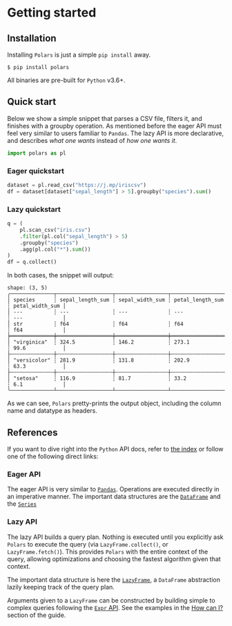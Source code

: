 # Getting started

## Installation

Installing `Polars` is just a simple `pip install` away.

```shell
$ pip install polars
```

All binaries are pre-built for `Python` v3.6+.

## Quick start

Below we show a simple snippet that parses a CSV file, filters it, and finishes with a groupby operation.
As mentioned before the eager API must feel very similar to users familiar to `Pandas`.
The lazy API is more declarative, and describes *what one wants* instead of *how one wants it*. 

```python
import polars as pl
```

### Eager quickstart

```python
dataset = pl.read_csv("https://j.mp/iriscsv")
df = dataset[dataset["sepal_length"] > 5].groupby("species").sum()
```

### Lazy quickstart

```python
q = (
    pl.scan_csv("iris.csv")
    .filter(pl.col("sepal_length") > 5)
    .groupby("species")
    .agg(pl.col("*").sum())
)
df = q.collect()
```

In both cases, the snippet will output:

```text
shape: (3, 5)
╭──────────────┬──────────────────┬─────────────────┬──────────────────┬─────────────────╮
│ species      ┆ sepal_length_sum ┆ sepal_width_sum ┆ petal_length_sum ┆ petal_width_sum │
│ ---          ┆ ---              ┆ ---             ┆ ---              ┆ ---             │
│ str          ┆ f64              ┆ f64             ┆ f64              ┆ f64             │
╞══════════════╪══════════════════╪═════════════════╪══════════════════╪═════════════════╡
│ "virginica"  ┆ 324.5            ┆ 146.2           ┆ 273.1            ┆ 99.6            │
├╌╌╌╌╌╌╌╌╌╌╌╌╌╌┼╌╌╌╌╌╌╌╌╌╌╌╌╌╌╌╌╌╌┼╌╌╌╌╌╌╌╌╌╌╌╌╌╌╌╌╌┼╌╌╌╌╌╌╌╌╌╌╌╌╌╌╌╌╌╌┼╌╌╌╌╌╌╌╌╌╌╌╌╌╌╌╌╌┤
│ "versicolor" ┆ 281.9            ┆ 131.8           ┆ 202.9            ┆ 63.3            │
├╌╌╌╌╌╌╌╌╌╌╌╌╌╌┼╌╌╌╌╌╌╌╌╌╌╌╌╌╌╌╌╌╌┼╌╌╌╌╌╌╌╌╌╌╌╌╌╌╌╌╌┼╌╌╌╌╌╌╌╌╌╌╌╌╌╌╌╌╌╌┼╌╌╌╌╌╌╌╌╌╌╌╌╌╌╌╌╌┤
│ "setosa"     ┆ 116.9            ┆ 81.7            ┆ 33.2             ┆ 6.1             │
╰──────────────┴──────────────────┴─────────────────┴──────────────────┴─────────────────╯
```

As we can see, `Polars` pretty-prints the output object, including the column name and datatype as headers.

## References

If you want to dive right into the `Python` API docs, refer to [the index](POLARS_PY_REF_GUIDE) or follow one of the following direct links:

### Eager API

The eager API is very similar to [`Pandas`](https://pandas.pydata.org/).
Operations are executed directly in an imperative manner.
The important data structures are the [`DataFrame`](POLARS_PY_REF_GUIDE/frame.html#polars.frame.DataFrame) and the [`Series`](POLARS_PY_REF_GUIDE/series.html#polars.series.Series)

### Lazy API

The lazy API builds a query plan.
Nothing is executed until you explicitly ask `Polars` to execute the query (via `LazyFrame.collect()`, or `LazyFrame.fetch()`).
This provides `Polars` with the entire context of the query, allowing optimizations and choosing the fastest algorithm given that context.

The important data structure is here the [`LazyFrame`](POLARS_PY_REF_GUIDE/lazy/index.html#polars.lazy.LazyFrame), a `DataFrame` abstraction lazily keeping track of the query plan.

Arguments given to a `LazyFrame` can be constructed by building simple to complex queries following the [`Expr` API](POLARS_PY_REF_GUIDE/lazy/index.html#polars.lazy.Expr).
See the examples in the [How can I?](/howcani/intro.html) section of the guide.
